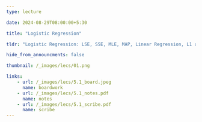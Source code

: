 ```yaml
---
type: lecture

date: 2024-08-29T08:00:00+5:30

title: "Logistic Regression"

tldr: "Logistic Regression: LSE, SSE, MLE, MAP, Linear Regression, L1 and L2 Regularization, Locally weighted LR."

hide_from_announcments: false

thumbnail: /_images/lecs/01.png

links: 
    - url: /_images/lecs/5.1_board.jpeg
      name: boardwork
    - url: /_images/lecs/5.1_notes.pdf
      name: notes
    - url: /_images/lecs/5.1_scribe.pdf
      name: scribe
---
```

